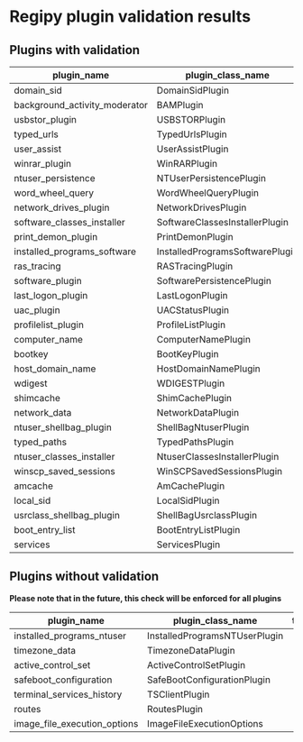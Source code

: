 
# Regipy plugin validation results

## Plugins with validation

| plugin_name                   | plugin_class_name               | test_case_name                                | success   |
|-------------------------------|---------------------------------|-----------------------------------------------|-----------|
| domain_sid                    | DomainSidPlugin                 | DomainSidPluginValidationCase                 | True      |
| background_activity_moderator | BAMPlugin                       | BamValidationCase                             | True      |
| usbstor_plugin                | USBSTORPlugin                   | USBSTORPluginValidationCase                   | True      |
| typed_urls                    | TypedUrlsPlugin                 | TypedUrlsPluginValidationCase                 | True      |
| user_assist                   | UserAssistPlugin                | NTUserUserAssistValidationCase                | True      |
| winrar_plugin                 | WinRARPlugin                    | WinRARPluginValidationCase                    | True      |
| ntuser_persistence            | NTUserPersistencePlugin         | NTUserPersistenceValidationCase               | True      |
| word_wheel_query              | WordWheelQueryPlugin            | WordWheelQueryPluginValidationCase            | True      |
| network_drives_plugin         | NetworkDrivesPlugin             | NetworkDrivesPluginValidationCase             | True      |
| software_classes_installer    | SoftwareClassesInstallerPlugin  | SoftwareClassesInstallerPluginValidationCase  | True      |
| print_demon_plugin            | PrintDemonPlugin                | PrintDemonPluginValidationCase                | True      |
| installed_programs_software   | InstalledProgramsSoftwarePlugin | InstalledProgramsSoftwarePluginValidationCase | True      |
| ras_tracing                   | RASTracingPlugin                | RASTracingPluginValidationCase                | True      |
| software_plugin               | SoftwarePersistencePlugin       | SoftwarePersistenceValidationCase             | True      |
| last_logon_plugin             | LastLogonPlugin                 | LastLogonPluginValidationCase                 | True      |
| uac_plugin                    | UACStatusPlugin                 | UACStatusPluginValidationCase                 | True      |
| profilelist_plugin            | ProfileListPlugin               | ProfileListPluginValidationCase               | True      |
| computer_name                 | ComputerNamePlugin              | ComputerNamePluginValidationCase              | True      |
| bootkey                       | BootKeyPlugin                   | BootKeyPluginValidationCase                   | True      |
| host_domain_name              | HostDomainNamePlugin            | HostDomainNamePluginValidationCase            | True      |
| wdigest                       | WDIGESTPlugin                   | WDIGESTPluginValidationCase                   | True      |
| shimcache                     | ShimCachePlugin                 | AmCacheValidationCase                         | True      |
| network_data                  | NetworkDataPlugin               | NetworkDataPluginValidationCase               | True      |
| ntuser_shellbag_plugin        | ShellBagNtuserPlugin            | ShellBagNtuserPluginValidationCase            | True      |
| typed_paths                   | TypedPathsPlugin                | TypedPathsPluginValidationCase                | True      |
| ntuser_classes_installer      | NtuserClassesInstallerPlugin    | NtuserClassesInstallerPluginValidationCase    | True      |
| winscp_saved_sessions         | WinSCPSavedSessionsPlugin       | WinSCPSavedSessionsPluginValidationCase       | True      |
| amcache                       | AmCachePlugin                   | AmCachePluginValidationCase                   | True      |
| local_sid                     | LocalSidPlugin                  | LocalSidPluginValidationCase                  | True      |
| usrclass_shellbag_plugin      | ShellBagUsrclassPlugin          | ShellBagUsrclassPluginValidationCase          | True      |
| boot_entry_list               | BootEntryListPlugin             | BootEntryListPluginValidationCase             | True      |
| services                      | ServicesPlugin                  | ServicesPluginValidationCase                  | True      |

## Plugins without validation
**Please note that in the future, this check will be enforced for all plugins**

| plugin_name                  | plugin_class_name             | test_case_name   | success   |
|------------------------------|-------------------------------|------------------|-----------|
| installed_programs_ntuser    | InstalledProgramsNTUserPlugin |                  | False     |
| timezone_data                | TimezoneDataPlugin            |                  | False     |
| active_control_set           | ActiveControlSetPlugin        |                  | False     |
| safeboot_configuration       | SafeBootConfigurationPlugin   |                  | False     |
| terminal_services_history    | TSClientPlugin                |                  | False     |
| routes                       | RoutesPlugin                  |                  | False     |
| image_file_execution_options | ImageFileExecutionOptions     |                  | False     |
    